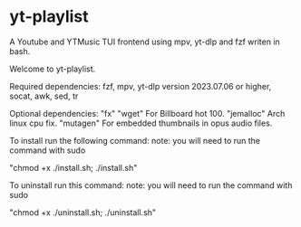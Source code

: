 # yt-playlist
A Youtube and YTMusic TUI frontend using mpv, yt-dlp and fzf writen in bash.

Welcome to yt-playlist.

Required dependencies: fzf, mpv, yt-dlp version 2023.07.06 or higher, socat, awk, sed, tr

Optional dependencies: "fx" "wget" For Billboard hot 100. "jemalloc" Arch linux cpu fix. "mutagen" For embedded thumbnails in opus audio files.

To install run the following command: 
note: you will need to run the command with sudo

"chmod +x ./install.sh; ./install.sh"

To uninstall run this command:
note: you will need to run the command with sudo

"chmod +x ./uninstall.sh; ./uninstall.sh"
